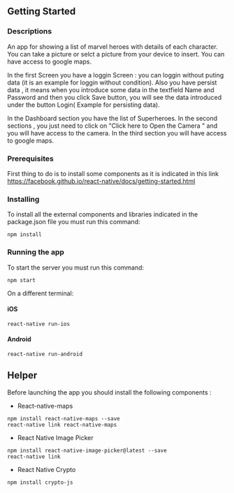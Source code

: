 

## Getting Started

### Descriptions

An app for showing a list of marvel heroes with details of each character.
You can take a picture or selct a picture from your device to insert.
You can have access to google maps.

In the first Screen you have a loggin Screen :  you can loggin without puting data (it is an example for loggin without condition).
Also you have persist data , it means when you introduce some data in the textfield Name and Password and then you click Save button,
you will see the data introduced under the button Login( Example for persisting data).

In the Dashboard section you have the list of Superheroes.
In the second sections , you just need to click on "Click here to Open the Camera " and you will have access to the camera.
In the third section you will have access to google maps.


### Prerequisites

First thing to do is to install some components as it is indicated in this link https://facebook.github.io/react-native/docs/getting-started.html

### Installing

To install all the external components and libraries indicated in the package.json file you must run this command:

```
npm install
```

### Running the app

To start the server you must run this command:

```
npm start
```

On a different terminal:

#### iOS

```
react-native run-ios
```

#### Android

```
react-native run-android
```



## Helper

Before launching the app you should install the following components :

- React-native-maps

```
npm install react-native-maps --save
react-native link react-native-maps
```

- React Native Image Picker

```
npm install react-native-image-picker@latest --save
react-native link
```

- React Native Crypto

````
npm install crypto-js
````





